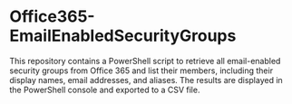 # Office365-EmailEnabledSecurityGroups
 This repository contains a PowerShell script to retrieve all email-enabled security groups from Office 365 and list their members, including their display names, email addresses, and aliases. The results are displayed in the PowerShell console and exported to a CSV file.
